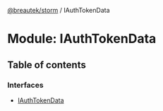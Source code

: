 [@breautek/storm](../README.md) / IAuthTokenData

# Module: IAuthTokenData

## Table of contents

### Interfaces

- [IAuthTokenData](../interfaces/iauthtokendata.iauthtokendata-1.md)
